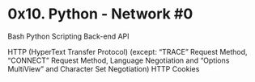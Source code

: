 #                    0x10. Python - Network #0
Bash
Python
Scripting
Back-end
API


HTTP (HyperText Transfer Protocol) (except: “TRACE” Request Method, “CONNECT” Request Method, Language Negotiation and “Options MultiView” and Character Set Negotiation)
HTTP Cookies
